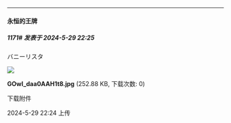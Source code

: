 ﻿
*****

####  永恒的王牌  
##### 1171#       发表于 2024-5-29 22:25

バニーリスタ

<img src="https://img.saraba1st.com/forum/202405/29/222416f4i2zi2h7ssiqia4.jpg" referrerpolicy="no-referrer">

<strong>GOwI_daa0AAH1t8.jpg</strong> (252.88 KB, 下载次数: 0)

下载附件

2024-5-29 22:24 上传


